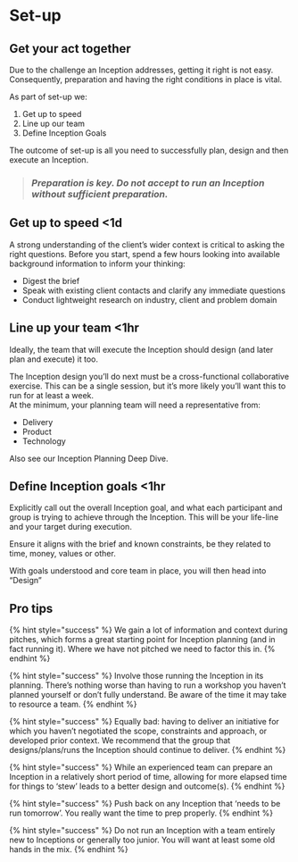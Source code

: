 # Set-up

## **Get your act together**

Due to the challenge an Inception addresses, getting it right is not easy. Consequently, preparation and having the right conditions in place is vital.

As part of set-up we:

1. Get up to speed
2. Line up our team 
3. Define Inception Goals

The outcome of set-up is all you need to successfully plan, design and then execute an Inception.

> ### _Preparation is key. Do not accept to run an Inception without sufficient preparation._

## **Get up to speed &lt;1d**

A strong understanding of the client’s wider context is critical to asking the right questions. Before you start, spend a few hours looking into available background information to inform your thinking:

* Digest the brief
* Speak with existing client contacts and clarify any immediate questions
* Conduct lightweight research on industry, client and problem domain

## **Line up your team &lt;1hr**

Ideally, the team that will execute the Inception should design \(and later plan and execute\) it too.

The Inception design you’ll do next must be a cross-functional collaborative exercise. This can be a single session, but it’s more likely you’ll want this to run for at least a week.  
 At the minimum, your planning team will need a representative from:

* Delivery
* Product
* Technology

Also see our Inception Planning Deep Dive.

## **Define Inception goals &lt;1hr**

Explicitly call out the overall Inception goal, and what each participant and group is trying to achieve through the Inception. This will be your life-line and your target during execution. 

Ensure it aligns with the brief and known constraints, be they related to time, money, values or other.

With goals understood and core team in place, you will then head into “Design”

## **Pro tips**

{% hint style="success" %}
We gain a lot of information and context during pitches, which forms a great starting point for Inception planning \(and in fact running it\). Where we have not pitched we need to factor this in. 
{% endhint %}

{% hint style="success" %}
Involve those running the Inception in its planning. There’s nothing worse than having to run a workshop you haven’t planned yourself or don’t fully understand. Be aware of the time it may take to resource a team.
{% endhint %}

{% hint style="success" %}
Equally bad: having to deliver an initiative for which you haven’t negotiated the scope, constraints and approach, or developed prior context. We recommend that the group that designs/plans/runs the Inception should continue to deliver.
{% endhint %}

{% hint style="success" %}
While an experienced team can prepare an Inception in a relatively short period of time, allowing for more elapsed time for things to ‘stew’ leads to a better design and outcome\(s\).
{% endhint %}

{% hint style="success" %}
Push back on any Inception that ‘needs to be run tomorrow’. You really want the time to prep properly.
{% endhint %}

{% hint style="success" %}
Do not run an Inception with a team entirely new to Inceptions or generally too junior. You will want at least some old hands in the mix.
{% endhint %}

